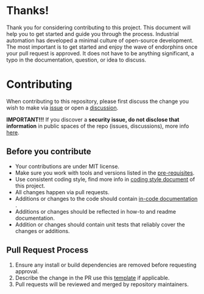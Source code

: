 # Thanks!

Thank you for considering contributing to this project. This document will help you to get started and guide you through the process. Industrial automation has developed a minimal culture of open-source development. The most important is to get started and enjoy the wave of endorphins once your pull request is approved. It does not have to be anything significant, a typo in the documentation, question, or idea to discuss.

# Contributing

When contributing to this repository, please first discuss the change you wish to make via [issue](https://github.com/ix-ax/axsharp/issues) or open a [discussion](https://github.com/ix-ax/axsharp/discussions).

**IMPORTANT!!!** If you discover a **security issue, do not disclose that information** in public spaces of the repo (issues, discussions), more info [here](SECURITY.md).

## Before you contribute

- Your contributions are under MIT license.
- Make sure you work with tools and versions listed in the [pre-requisites](docfx/index.md#prerequisites).
- Use consistent coding style, find more info in [coding style document](docfx/articles/general/CODING_STYLE.md) of this project.
- All changes happen via pull requests.
- Additions or changes to the code should contain [in-code documentation](https://learn.microsoft.com/en-us/dotnet/csharp/language-reference/language-specification/documentation-comments) .
- Additions or changes should be reflected in how-to and readme documentation.
- Addition or changes should contain unit tests that reliably cover the changes or additions.

## Pull Request Process

1. Ensure any install or build dependencies are removed before requesting approval.
1. Describe the change in the PR use this [template](.github/pull_request_template.md#description) if applicable.
1. Pull requests will be reviewed and merged by repository maintainers.
